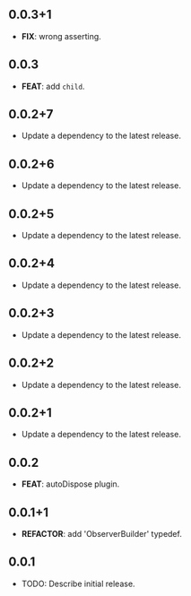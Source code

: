 ## 0.0.3+1

 - **FIX**: wrong asserting.

## 0.0.3

 - **FEAT**: add `child`.

## 0.0.2+7

 - Update a dependency to the latest release.

## 0.0.2+6

 - Update a dependency to the latest release.

## 0.0.2+5

 - Update a dependency to the latest release.

## 0.0.2+4

 - Update a dependency to the latest release.

## 0.0.2+3

 - Update a dependency to the latest release.

## 0.0.2+2

 - Update a dependency to the latest release.

## 0.0.2+1

 - Update a dependency to the latest release.

## 0.0.2

 - **FEAT**: autoDispose plugin.

## 0.0.1+1

 - **REFACTOR**: add 'ObserverBuilder' typedef.

## 0.0.1

* TODO: Describe initial release.
